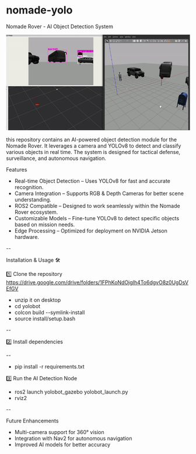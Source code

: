 # nomade-yolo
Nomade Rover - AI Object Detection System

![camera](https://github.com/mazen-daghari/nomade-yolo/blob/537ce06f59c5c808f57b08537d569b43f4f17d10/cam.gif)


this repository contains an AI-powered object detection module for the Nomade Rover. It leverages a camera and YOLOv8 to detect and classify various objects in real time. The system is designed for tactical defense, surveillance, and autonomous navigation.

Features 

- Real-time Object Detection – Uses YOLOv8 for fast and accurate recognition.
- Camera Integration – Supports RGB & Depth Cameras for better scene understanding.
- ROS2 Compatible – Designed to work seamlessly within the Nomade Rover ecosystem.
- Customizable Models – Fine-tune YOLOv8 to detect specific objects based on mission needs.
- Edge Processing – Optimized for deployment on NVIDIA Jetson hardware.

--

Installation & Usage 🛠️


1️⃣ Clone the repository https://drive.google.com/drive/folders/1FPhKoNdOjgIh4To6dgvO8z0UgDsVEfGV 
- unzip it on desktop 
- cd yolobot
- colcon build --symlink-install
- source install/setup.bash

--

2️⃣ Install dependencies

--

- pip install -r requirements.txt

  
3️⃣ Run the AI Detection Node


- ros2 launch yolobot_gazebo yolobot_launch.py
- rviz2

--

Future Enhancements 
- Multi-camera support for 360° vision
- Integration with Nav2 for autonomous navigation
- Improved AI models for better accuracy


